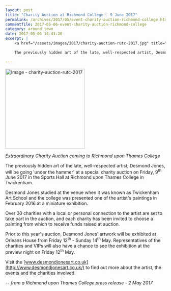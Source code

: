 ```yaml
---
layout: post
title: "Charity Auction at Richmond College - 9 June 2017"
permalink: /archives/2017/05/event-charity-auction-richmond-college.html
commentfile: 2017-05-06-event-charity-auction-richmond-college
category: around_town
date: 2017-05-06 14:43:20
excerpt: |    
    <a href="/assets/images/2017/charity-auction-rutc-2017.jpg" title="Click for a larger image"><img src="/assets/images/2017/charity-auction-rutc-2017-thumb.jpg" width="150" alt="Image - charity-auction-rutc-2017"  class="photo right"/></a>

    The previously hidden art of the late, well-respected artist, Desmond Jones, will be going 'under the hammer' at a special charity auction on Friday, 9<sup>th</sup> June 2017 in the Sports Hall at Richmond upon Thames College in Twickenham.

---
```


<a href="/assets/images/2017/charity-auction-rutc-2017.jpg" title="Click for a larger image"><img src="/assets/images/2017/charity-auction-rutc-2017-thumb.jpg" width="250" alt="Image - charity-auction-rutc-2017"  class="photo right"/></a>

*Extraordinary Charity Auction coming to Richmond upon Thames College*

The previously hidden art of the late, well-respected artist, Desmond Jones, will be going 'under the hammer' at a special charity auction on Friday, 9<sup>th</sup> June 2017 in the Sports Hall at Richmond upon Thames College in Twickenham.

Desmond Jones studied at the venue when it was known as Twickenham Art School and the college was presented one of the artist's paintings in February 2016 at a miniature exhibition.

Over 30 charities with a local or personal connection to the artist are set to take part in the auction, and each charity has been invited to choose a painting from which to receive funds raised at auction.

Prior to this year's auction, Desmond Jones' artwork will be exhibited at Orleans House from Friday 12<sup>th</sup> - Sunday 14<sup>th</sup> May. Representatives of the charities and VIPs will also have a chance to see the exhibition at the preview night on Friday 12<sup>th</sup> May.

Visit the [www.desmondjonesart.co.uk](http://www.desmondjonesart.co.uk/) to find out more about the artist, the events and the charities involved.

<cite>-- from a Richmond upon Thames College press release - 2 May 2017</cite>
